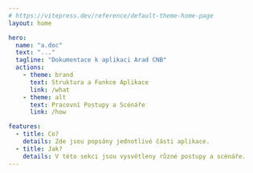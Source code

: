 ```yaml
---
# https://vitepress.dev/reference/default-theme-home-page
layout: home

hero:
  name: "a.doc"
  text: "..."
  tagline: "Dokumentace k aplikaci Arad CNB"
  actions:
    - theme: brand
      text: Struktura a Funkce Aplikace
      link: /what
    - theme: alt
      text: Pracovní Postupy a Scénáře
      link: /how

features:
  - title: Co?
    details: Zde jsou popsány jednotlivé části aplikace.
  - title: Jak?
    details: V této sekci jsou vysvětleny různé postupy a scénáře.
---
```


